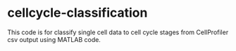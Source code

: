 # cellcycle-classification
This code is for classify single cell data to cell cycle stages from CellProfiler csv output using MATLAB code.
